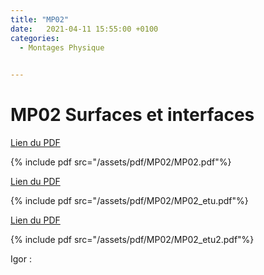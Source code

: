 ```yaml
---
title: "MP02"
date:   2021-04-11 15:55:00 +0100
categories:
  - Montages Physique

  
---
```


# MP02 Surfaces et interfaces

[Lien du PDF](/assets/pdf/MP02/MP02.pdf)

{% include pdf src="/assets/pdf/MP02/MP02.pdf"%}

[Lien du PDF](/assets/pdf/MP02/MP02_etu.pdf)

{% include pdf src="/assets/pdf/MP02/MP02_etu.pdf"%}

[Lien du PDF](/assets/pdf/MP02/MP02_etu2.pdf)

{% include pdf src="/assets/pdf/MP02/MP02_etu2.pdf"%}

Igor :




